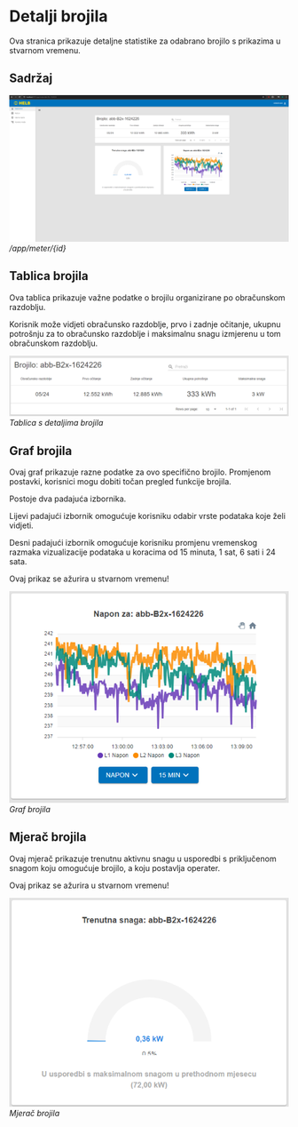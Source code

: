 # Detalji brojila

Ova stranica prikazuje detaljne statistike za odabrano brojilo s prikazima u
stvarnom vremenu.

## Sadržaj

![Stranica s detaljima brojila](../../assets/meter-details-page.png)
_/app/meter/{id}_

## Tablica brojila

Ova tablica prikazuje važne podatke o brojilu organizirane po obračunskom
razdoblju.

Korisnik može vidjeti obračunsko razdoblje, prvo i zadnje očitanje, ukupnu
potrošnju za to obračunsko razdoblje i maksimalnu snagu izmjerenu u tom
obračunskom razdoblju.

![Tablica s detaljima brojila](../../assets/meter-details-table.png) _Tablica s
detaljima brojila_

## Graf brojila

Ovaj graf prikazuje razne podatke za ovo specifično brojilo. Promjenom postavki,
korisnici mogu dobiti točan pregled funkcije brojila.

Postoje dva padajuća izbornika.

Lijevi padajući izbornik omogućuje korisniku odabir vrste podataka koje želi
vidjeti.

Desni padajući izbornik omogućuje korisniku promjenu vremenskog razmaka
vizualizacije podataka u koracima od 15 minuta, 1 sat, 6 sati i 24 sata.

Ovaj prikaz se ažurira u stvarnom vremenu!

![Graf brojila](../../assets/meter-details-graph.png) _Graf brojila_

## Mjerač brojila

Ovaj mjerač prikazuje trenutnu aktivnu snagu u usporedbi s priključenom snagom
koju omogućuje brojilo, a koju postavlja operater.

Ovaj prikaz se ažurira u stvarnom vremenu!

![Mjerač brojila](../../assets/meter-details-gauge.png) _Mjerač brojila_
